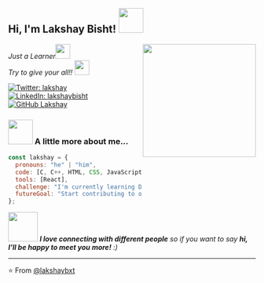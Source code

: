 <h2> Hi, I'm Lakshay Bisht! <img src="https://media.giphy.com/media/mGcNjsfWAjY5AEZNw6/giphy.gif" width="50"></h2>
<img align="right" src="https://tenor.com/en-IN/view/anime-tired-exhausted-laptop-night-gif-16461883" width="230">

<p><em>Just a Learner<img src="https://media.giphy.com/media/fYSnHlufseco8Fh93Z/giphy.gif" width="30"></br>Try to give your all!! <img src="https://media.giphy.com/media/WUlplcMpOCEmTGBtBW/giphy.gif" width="30"> 
</em></p>

[![Twitter: lakshay](https://img.shields.io/twitter/follow/lakshay?style=social)](https://twitter.com/lakshay.)
[![LinkedIn: lakshaybisht](https://img.shields.io/badge/-lakshaybisht-blue?style=flat-square&logo=Linkedin&logoColor=white&link=https://www.linkedin.com/in/lakshaybisht/)](https://www.linkedin.com/in/lakshaybisht/)
[![GitHub Lakshay](https://img.shields.io/github/followers/lakshaybxt?label=follow&style=social)](https://github.com/lakshaybxt)

### <img src="https://media.giphy.com/media/VgCDAzcKvsR6OM0uWg/giphy.gif" width="50"> A little more about me...  

```javascript
const lakshay = {
  pronouns: "he" | "him",
  code: [C, C++, HTML, CSS, JavaScript, SQL, Java],
  tools: [React],
  challenge: "I'm currently learning Data Structure and Algorithm and Web Development",
  futureGoal: "Start contributing to open source projects soon",
};
```

<img src="https://media.giphy.com/media/LnQjpWaON8nhr21vNW/giphy.gif" width="60"> <em><b>I love connecting with different people</b> so if you want to say <b>hi, I'll be happy to meet you more!</b> :)</em>

---

⭐️ From [@lakshaybxt](https://github.com/lakshaybxt)
